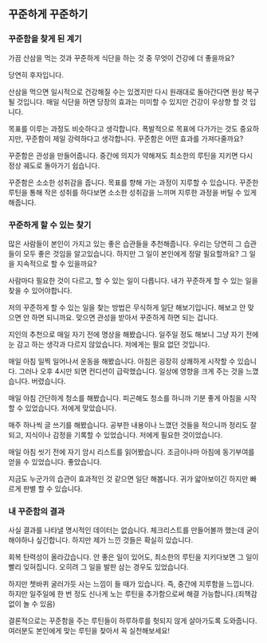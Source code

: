 ## 꾸준하게 꾸준하기

### 꾸준함을 찾게 된 계기
가끔 산삼을 먹는 것과 꾸준하게 식단을 하는 것 중 무엇이 건강에 더 좋을까요?

당연히 후자입니다. 

산삼을 먹으면 일시적으로 건강해질 수는 있겠지만 다시 원래대로 돌아간다면 원상 복구 될 것입니다. 
매일 식단을 하면 당장의 효과는 미미할 수 있지만 건강이 우상향 할 것 입니다.

목표를 이루는 과정도 비슷하다고 생각합니다. 폭발적으로 목표에 다가가는 것도 중요하지만,
꾸준함이 제일 강력하다고 생각합니다. 꾸준함은 어떤 효과를 가져다줄까요?

꾸준함은 관성을 만들어줍니다. 중간에 의지가 약해져도 최소한의 루틴을 지키면 다시 정상 궤도로 돌아가기 쉽습니다.

꾸준함은 소소한 성취감을 줍니다. 목표를 향해 가는 과정이 지루할 수 있습니다. 꾸준한 루틴을 통해 작은 성취를 하다보면
소소한 성취감을 느끼며 지루한 과정을 버틸 수 있게 해줍니다.

### 꾸준하게 할 수 있는 찾기
많은 사람들이 본인이 가지고 있는 좋은 습관들을 추천해줍니다. 우리는 당연히 그 습관들이 모두 좋은 것임을 알고있습니다.
하지만 그 일이 본인에게 정말 필요할까요? 그 일을 지속적으로 할 수 있을까요?

사람마다 필요한 것이 다르고, 할 수 있는 일이 다릅니다. 내가 꾸준하게 할 수 있는 일을 찾을 수 있어야합니다.

저의 꾸준하게 할 수 있는 일을 찾는 방법은 무식하게 일단 해보기입니다. 해보고 안 맞으면 안 하면 되니까요. 
맞으면 관성을 받아서 꾸준하게 하면 되는 겁니다.

지인의 추천으로 매일 자기 전에 명상을 해봤습니다. 일주일 정도 해보니 그냥 자기 전에 눈 감고 하는 생각과 다르지 않았습니다.
저에게는 필요 없던 것입니다.

매일 아침 일찍 일어나서 운동을 해봤습니다. 아침은 굉장히 상쾌하게 시작할 수 있습니다. 그러나 오후 4시만 되면 컨디션이 급락했습니다.
일상에 영향을 크게 주는 것을 느꼈습니다. 버렸습니다. 

매일 아침 간단하게 청소를 해봤습니다. 피곤해도 청소를 하니까 기분 좋게 아침을 시작할 수 있었습니다. 저에게 맞았습니다.

매주 하나씩 글 쓰기를 해봤습니다. 공부한 내용이나 느꼈던 것들을 적으니까 정리도 잘 되고, 지식이나 감정을 기록할 수 있었습니다. 저에게 필요한 것이었습니다.

매일 아침 씻기 전에 자기 암시 리스트를 읽어봤습니다. 조금이나마 아침에 동기부여를 얻을 수 있었습니다. 좋았습니다. 

지금도 누군가의 습관이 효과적인 것 같으면 일단 해봅니다. 귀가 얇아보이긴 하지만 빠르게 판별 할 수 있습니다.

### 내 꾸준함의 결과
사실 결과를 나타낼 명시적인 데이터는 없습니다. 체크리스트를 만들어볼까 했는데 굳이 해야하나 싶긴합니다. 하지만 제가 느낀 것들은 확실히 있습니다.

회복 탄력성이 올라갔습니다. 안 좋은 일이 있어도, 최소한의 루틴을 지키다보면 그 일이 빨리 잊혀집니다. 오히려 그 일을 발판 삼는 경우도 있었습니다.

하지만 쳇바퀴 굴러가듯 사는 느낌이 들 때가 있습니다. 즉, 중간에 지루함을 느낍니다. 하지만 일주일에 한 번 정도 신나게 노는 루틴을 추가함으로써 해결 가능합니다.(죄책감 없이 놀 수 있음)

결론적으로는 꾸준함을 주는 루틴들이 하루하루를 헛되지 않게 살아가도록 도와줍니다. 여러분도 본인에게 맞는 루틴을 찾아서 꼭 실천해보세요! 
